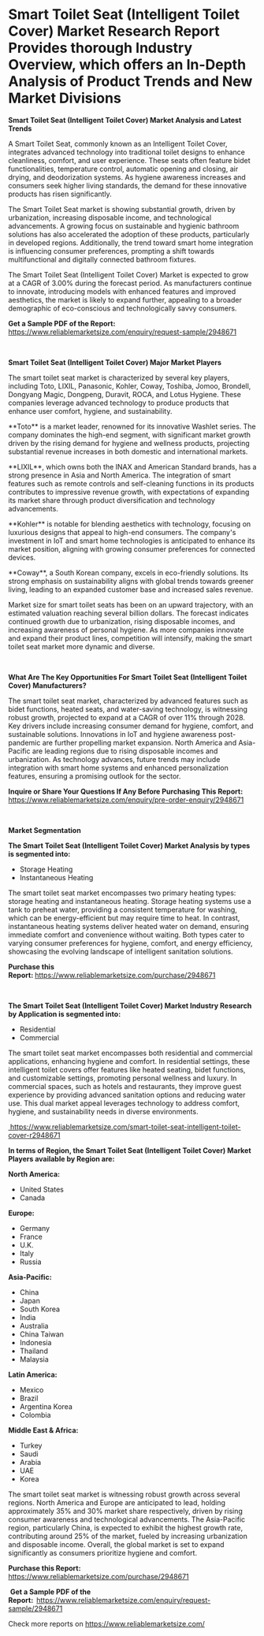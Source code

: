 <p><h1>Smart Toilet Seat (Intelligent Toilet Cover) Market Research Report Provides thorough Industry Overview, which offers an In-Depth Analysis of Product Trends and New Market Divisions</h1></p><p><strong>Smart Toilet Seat (Intelligent Toilet Cover) Market Analysis and Latest Trends</strong></p>
<p><p>A Smart Toilet Seat, commonly known as an Intelligent Toilet Cover, integrates advanced technology into traditional toilet designs to enhance cleanliness, comfort, and user experience. These seats often feature bidet functionalities, temperature control, automatic opening and closing, air drying, and deodorization systems. As hygiene awareness increases and consumers seek higher living standards, the demand for these innovative products has risen significantly.</p><p>The Smart Toilet Seat market is showing substantial growth, driven by urbanization, increasing disposable income, and technological advancements. A growing focus on sustainable and hygienic bathroom solutions has also accelerated the adoption of these products, particularly in developed regions. Additionally, the trend toward smart home integration is influencing consumer preferences, prompting a shift towards multifunctional and digitally connected bathroom fixtures. </p><p>The Smart Toilet Seat (Intelligent Toilet Cover) Market is expected to grow at a CAGR of 3.00% during the forecast period. As manufacturers continue to innovate, introducing models with enhanced features and improved aesthetics, the market is likely to expand further, appealing to a broader demographic of eco-conscious and technologically savvy consumers.</p></p>
<p><strong>Get a Sample PDF of the Report:&nbsp;</strong> <a href="https://www.reliablemarketsize.com/enquiry/request-sample/2948671?utm_campaign=3178&utm_medium=2&utm_source=Github&utm_content=ia&utm_term=12032025&utm_id=smart-toilet-seat-intelligent-toilet-cover">https://www.reliablemarketsize.com/enquiry/request-sample/2948671</a></p>
<p>&nbsp;</p>
<p><strong>Smart Toilet Seat (Intelligent Toilet Cover) Major Market Players</strong></p>
<p><p>The smart toilet seat market is characterized by several key players, including Toto, LIXIL, Panasonic, Kohler, Coway, Toshiba, Jomoo, Brondell, Dongyang Magic, Dongpeng, Duravit, ROCA, and Lotus Hygiene. These companies leverage advanced technology to produce products that enhance user comfort, hygiene, and sustainability.</p><p>**Toto** is a market leader, renowned for its innovative Washlet series. The company dominates the high-end segment, with significant market growth driven by the rising demand for hygiene and wellness products, projecting substantial revenue increases in both domestic and international markets.</p><p>**LIXIL**, which owns both the INAX and American Standard brands, has a strong presence in Asia and North America. The integration of smart features such as remote controls and self-cleaning functions in its products contributes to impressive revenue growth, with expectations of expanding its market share through product diversification and technology advancements.</p><p>**Kohler** is notable for blending aesthetics with technology, focusing on luxurious designs that appeal to high-end consumers. The company's investment in IoT and smart home technologies is anticipated to enhance its market position, aligning with growing consumer preferences for connected devices.</p><p>**Coway**, a South Korean company, excels in eco-friendly solutions. Its strong emphasis on sustainability aligns with global trends towards greener living, leading to an expanded customer base and increased sales revenue. </p><p>Market size for smart toilet seats has been on an upward trajectory, with an estimated valuation reaching several billion dollars. The forecast indicates continued growth due to urbanization, rising disposable incomes, and increasing awareness of personal hygiene. As more companies innovate and expand their product lines, competition will intensify, making the smart toilet seat market more dynamic and diverse.</p></p>
<p>&nbsp;</p>
<p><strong>What Are The Key Opportunities For Smart Toilet Seat (Intelligent Toilet Cover) Manufacturers?</strong></p>
<p><p>The smart toilet seat market, characterized by advanced features such as bidet functions, heated seats, and water-saving technology, is witnessing robust growth, projected to expand at a CAGR of over 11% through 2028. Key drivers include increasing consumer demand for hygiene, comfort, and sustainable solutions. Innovations in IoT and hygiene awareness post-pandemic are further propelling market expansion. North America and Asia-Pacific are leading regions due to rising disposable incomes and urbanization. As technology advances, future trends may include integration with smart home systems and enhanced personalization features, ensuring a promising outlook for the sector.</p></p>
<p><strong>Inquire or Share Your Questions If Any Before Purchasing This Report:</strong> <a href="https://www.reliablemarketsize.com/enquiry/pre-order-enquiry/2948671?utm_campaign=3178&utm_medium=2&utm_source=Github&utm_content=ia&utm_term=12032025&utm_id=smart-toilet-seat-intelligent-toilet-cover">https://www.reliablemarketsize.com/enquiry/pre-order-enquiry/2948671</a></p>
<p>&nbsp;</p>
<p><strong>Market Segmentation</strong></p>
<p><strong>The Smart Toilet Seat (Intelligent Toilet Cover) Market Analysis by types is segmented into:</strong></p>
<p><ul><li>Storage Heating</li><li> Instantaneous Heating</li></ul></p>
<p><p>The smart toilet seat market encompasses two primary heating types: storage heating and instantaneous heating. Storage heating systems use a tank to preheat water, providing a consistent temperature for washing, which can be energy-efficient but may require time to heat. In contrast, instantaneous heating systems deliver heated water on demand, ensuring immediate comfort and convenience without waiting. Both types cater to varying consumer preferences for hygiene, comfort, and energy efficiency, showcasing the evolving landscape of intelligent sanitation solutions.</p></p>
<p><strong>Purchase this Report:&nbsp;</strong><a href="https://www.reliablemarketsize.com/purchase/2948671?utm_campaign=3178&utm_medium=2&utm_source=Github&utm_content=ia&utm_term=12032025&utm_id=smart-toilet-seat-intelligent-toilet-cover">https://www.reliablemarketsize.com/purchase/2948671</a></p>
<p>&nbsp;</p>
<p><strong>The Smart Toilet Seat (Intelligent Toilet Cover) Market Industry Research by Application is segmented into:</strong></p>
<p><ul><li>Residential</li><li> Commercial</li></ul></p>
<p><p>The smart toilet seat market encompasses both residential and commercial applications, enhancing hygiene and comfort. In residential settings, these intelligent toilet covers offer features like heated seating, bidet functions, and customizable settings, promoting personal wellness and luxury. In commercial spaces, such as hotels and restaurants, they improve guest experience by providing advanced sanitation options and reducing water use. This dual market appeal leverages technology to address comfort, hygiene, and sustainability needs in diverse environments.</p></p>
<p><a href="https://www.reliablemarketsize.com/smart-toilet-seat-intelligent-toilet-cover-r2948671?utm_campaign=3178&utm_medium=2&utm_source=Github&utm_content=ia&utm_term=12032025&utm_id=smart-toilet-seat-intelligent-toilet-cover">&nbsp;https://www.reliablemarketsize.com/smart-toilet-seat-intelligent-toilet-cover-r2948671</a></p>
<p><strong>In terms of Region, the Smart Toilet Seat (Intelligent Toilet Cover) Market Players available by Region are:</strong></p>
<p>
    <p> <strong> North America: </strong>
        <ul>
            <li>United States</li>
            <li>Canada</li>
        </ul>
        </p> 
    <p> <strong> Europe: </strong>
        <ul>
            <li>Germany</li>
            <li>France</li>
            <li>U.K.</li>
            <li>Italy</li>
            <li>Russia</li>
        </ul>
        </p> 
    <p> <strong> Asia-Pacific: </strong>
        <ul>
            <li>China</li>
            <li>Japan</li>
            <li>South Korea</li>
            <li>India</li>
            <li>Australia</li>
            <li>China Taiwan</li>
            <li>Indonesia</li>
            <li>Thailand</li>
            <li>Malaysia</li>
        </ul>
        </p> 
    <p> <strong> Latin America: </strong>
        <ul>
            <li>Mexico</li>
            <li>Brazil</li>
            <li>Argentina Korea</li>
            <li>Colombia</li>
        </ul>
        </p> 
    <p> <strong> Middle East & Africa: </strong>
        <ul>
            <li>Turkey</li>
            <li>Saudi</li>
            <li>Arabia</li>
            <li>UAE</li>
            <li>Korea</li>
        </ul>
    </p>
    </p>
<p><p>The smart toilet seat market is witnessing robust growth across several regions. North America and Europe are anticipated to lead, holding approximately 35% and 30% market share respectively, driven by rising consumer awareness and technological advancements. The Asia-Pacific region, particularly China, is expected to exhibit the highest growth rate, contributing around 25% of the market, fueled by increasing urbanization and disposable income. Overall, the global market is set to expand significantly as consumers prioritize hygiene and comfort.</p></p>
<p><strong>Purchase this Report: </strong><a href="https://www.reliablemarketsize.com/purchase/2948671?utm_campaign=3178&utm_medium=2&utm_source=Github&utm_content=ia&utm_term=12032025&utm_id=smart-toilet-seat-intelligent-toilet-cover">https://www.reliablemarketsize.com/purchase/2948671</a></p>
<p>&nbsp;<strong>Get a Sample PDF of the Report:&nbsp;&nbsp;</strong><a href="https://www.reliablemarketsize.com/enquiry/request-sample/2948671?utm_campaign=3178&utm_medium=2&utm_source=Github&utm_content=ia&utm_term=12032025&utm_id=smart-toilet-seat-intelligent-toilet-cover">https://www.reliablemarketsize.com/enquiry/request-sample/2948671</a></p>
<p><strong></strong></p>
<p>Check more reports on <a href="https://www.reliablemarketsize.com/?utm_campaign=3178&utm_medium=2&utm_source=Github&utm_content=ia&utm_term=12032025&utm_id=smart-toilet-seat-intelligent-toilet-cover">https://www.reliablemarketsize.com/</a></p>